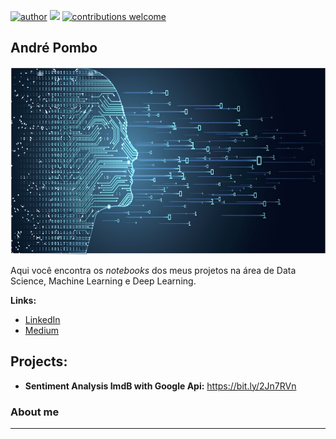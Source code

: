 [![author](https://img.shields.io/badge/author-andrepombo-red.svg)](https://www.linkedin.com/in/andrepombo) 
[![](https://img.shields.io/badge/python-3.7+-blue.svg)](https://www.python.org/downloads/release/python-365/)
[![contributions welcome](https://img.shields.io/badge/contributions-welcome-brightgreen.svg?style=flat)](https://github.com/andrepombo)

## André Pombo

<p align="center">
  <img src="Banner1.jpg" width="1000" height="300" >
</p>

Aqui você encontra os *notebooks* dos meus projetos na área de Data Science, Machine Learning e Deep Learning.

**Links:**
* [LinkedIn](https://www.linkedin.com/in/andrepombo/) 
* [Medium](https://medium.com/@andrepombo)


## Projects:
* **Sentiment Analysis ImdB with Google Api:**  https://bit.ly/2Jn7RVn




### About me
---


